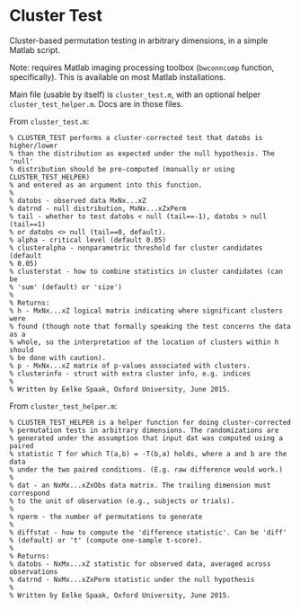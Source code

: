 # Cluster Test
Cluster-based permutation testing in arbitrary dimensions, in a simple Matlab script.

Note: requires Matlab imaging processing toolbox (`bwconncomp` function, specifically). This is available on most Matlab installations.

Main file (usable by itself) is `cluster_test.m`, with an optional helper `cluster_test_helper.m`. Docs are in those files.

From `cluster_test.m`:
```
% CLUSTER_TEST performs a cluster-corrected test that datobs is higher/lower
% than the distribution as expected under the null hypothesis. The 'null'
% distribution should be pre-computed (manually or using CLUSTER_TEST_HELPER)
% and entered as an argument into this function.
%
% datobs - observed data MxNx...xZ
% datrnd - null distribution, MxNx...xZxPerm
% tail - whether to test datobs < null (tail==-1), datobs > null (tail==1)
% or datobs <> null (tail==0, default).
% alpha - critical level (default 0.05)
% clusteralpha - nonparametric threshold for cluster candidates (default
% 0.05)
% clusterstat - how to combine statistics in cluster candidates (can be
% 'sum' (default) or 'size')
%
% Returns:
% h - MxNx...xZ logical matrix indicating where significant clusters were
% found (though note that formally speaking the test concerns the data as a
% whole, so the interpretation of the location of clusters within h should
% be done with caution).
% p - MxNx...xZ matrix of p-values associated with clusters.
% clusterinfo - struct with extra cluster info, e.g. indices
%
% Written by Eelke Spaak, Oxford University, June 2015.
```

From `cluster_test_helper.m`:
```
% CLUSTER_TEST_HELPER is a helper function for doing cluster-corrected
% permutation tests in arbitrary dimensions. The randomizations are
% generated under the assumption that input dat was computed using a paired
% statistic T for which T(a,b) = -T(b,a) holds, where a and b are the data
% under the two paired conditions. (E.g. raw difference would work.)
%
% dat - an NxMx...xZxObs data matrix. The trailing dimension must correspond
% to the unit of observation (e.g., subjects or trials).
%
% nperm - the number of permutations to generate
%
% diffstat - how to compute the 'difference statistic'. Can be 'diff'
% (default) or 't' (compute one-sample t-score).
%
% Returns:
% datobs - NxMx...xZ statistic for observed data, averaged across observations
% datrnd - NxMx...xZxPerm statistic under the null hypothesis
%
% Written by Eelke Spaak, Oxford University, June 2015.
```
